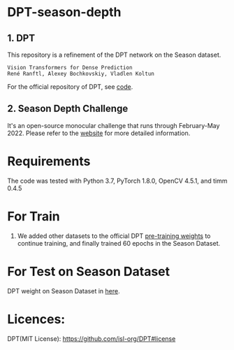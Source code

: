 # DPT-season-depth

## 1. DPT
This repository is a refinement of the DPT network on the Season dataset.
```
Vision Transformers for Dense Prediction
René Ranftl, Alexey Bochkovskiy, Vladlen Koltun
```
For the official repository of DPT, see [code](https://github.com/isl-org/DPT).
## 2. Season Depth Challenge
It's an open-source monocular challenge that runs through February-May 2022. Please refer to the [website](http://seasondepth-challenge.org/index/index.html#introduction) for more detailed information.

# Requirements
The code was tested with Python 3.7, PyTorch 1.8.0, OpenCV 4.5.1, and timm 0.4.5

# For Train
1. We added other datasets to the official DPT [pre-training weights](https://github.com/intel-isl/DPT/releases/download/1_0/dpt_hybrid-midas-501f0c75.pt) to continue training, and finally trained 60 epochs in the Season Dataset.

# For Test on Season Dataset
DPT weight on Season Dataset in [here]().

# Licences:
DPT(MIT License):  https://github.com/isl-org/DPT#license

